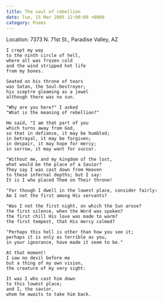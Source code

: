 ```yaml
---
title: The soul of rebellion
date: Tue, 15 Mar 2005 12:00:00 +0000
category: Poems
---
```


Location: 7373 N. 71st St., Paradise Valley, AZ

    I crept my way  
    to the ninth circle of hell,  
    where all was frozen cold  
    and the wind stripped hot life  
    from my bones.

    Seated on his throne of tears  
    was Satan, the Soul-Destroyer;  
    his sceptre gleaming as a jewel  
    although there was no sun.

    "Why are you here?" I asked  
    "What is the meaning of rebellion?"

    He said, "I am that part of you  
    which turns away from God,  
    so that in defiance, it may be humbled;  
    in betrayal, it may be forgiven;  
    in despair, it may hope for mercy;  
    in sorrow, it may want for succor.

    "Without me, and my kingdom of the lost,  
    what would be the place of a Savior?  
    They say I was cast down from Heaven  
    to these infernal depths; but I say:  
    It is I who placed Them on Their throne!

    "For though I dwell in the lowest place, consider fairly:  
    Am I not the first among His servants?

    "Was I not the first night, on which the Sun arose?  
    the first silence, when the Word was spoken?  
    the first chill His love was made to warm?  
    the first tempest, that His mercy calmed?

    "Perhaps this hell is other than how you see it;  
    perhaps it is only as terrible as you,  
    in your ignorance, have made it seem to be."

    At that moment!  
    I saw no devil before me  
    but a thing of my own vision,  
    the creature of my very sight:

    It was I who cast him down  
    to this lowest place;  
    and I, the savior,  
    whom he awaits to take him back.


